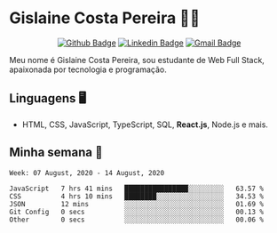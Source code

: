 # Gislaine Costa Pereira :woman_technologist:

<div align="center">
  
[![Github Badge](https://img.shields.io/badge/-Github-000?style=flat-square&logo=Github&logoColor=white&link=https://github.com/gislainecosta)](https://github.com/gislainecosta)
[![Linkedin Badge](https://img.shields.io/badge/-LinkedIn-blue?style=flat-square&logo=Linkedin&logoColor=white&link=https://www.linkedin.com/in/gislainecostapereira/)](https://www.linkedin.com/in/gislainecostapereira/)
[![Gmail Badge](https://img.shields.io/badge/-Gmail-c14438?style=flat-square&logo=Gmail&logoColor=white&link=mailto:gislainecosta@agronoma.eng.br)](mailto:gislainecosta@agronoma.eng.br)

</div>

Meu nome é Gislaine Costa Pereira, sou estudante de Web Full Stack, apaixonada por tecnologia e programação.

## Linguagens 🖥️ 

- HTML, CSS, JavaScript, TypeScript, SQL, **React.js**, Node.js e mais.

## Minha semana 📅
<!--START_SECTION:waka-->
```text
Week: 07 August, 2020 - 14 August, 2020

JavaScript   7 hrs 41 mins   ████████████████░░░░░░░░░   63.57 % 
CSS          4 hrs 10 mins   ████████░░░░░░░░░░░░░░░░░   34.53 % 
JSON         12 mins         ░░░░░░░░░░░░░░░░░░░░░░░░░   01.69 % 
Git Config   0 secs          ░░░░░░░░░░░░░░░░░░░░░░░░░   00.13 % 
Other        0 secs          ░░░░░░░░░░░░░░░░░░░░░░░░░   00.06 %
```
<!--END_SECTION:waka-->
